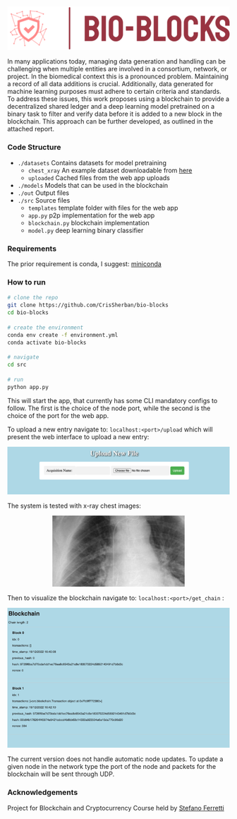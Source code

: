 <p align="center">
    <img src="out/logo.png" width="600" alt="logo">
</p>

In many applications today, managing data generation and handling can be challenging when multiple entities are involved
in a consortium, network, or project. In the biomedical context this is a pronounced problem. Maintaining a record of all data additions is crucial. Additionally, data
generated for machine learning purposes must adhere to certain criteria and standards. To address these issues, this
work proposes using a blockchain to provide a decentralized shared ledger and a deep learning model pretrained on a
binary task to filter and verify data before it is added to a new block in the blockchain. This approach can be further
developed, as outlined in the attached report.

### Code Structure

* ```./datasets``` Contains datasets for model pretraining
  * ```chest_xray``` An example dataset downloadable from [here](https://www.kaggle.com/datasets/bachrr/covid-chest-xray?resource=download)
  * ```uploaded``` Cached files from the web app uploads
* ```./models``` Models that can be used in the blockchain
* ```./out``` Output files
* ```./src``` Source files
  * ```templates``` template folder with files for the web app
  * ```app.py``` p2p implementation for the web app
  * ```blockchain.py``` blockchain implementation
  * ```model.py``` deep learning binary classifier

### Requirements
The prior requirement is conda, I suggest: [miniconda](https://docs.conda.io/en/main/miniconda.html)

### How to run
```zsh
# clone the repo
git clone https://github.com/CrisSherban/bio-blocks
cd bio-blocks

# create the environment
conda env create -f environment.yml
conda activate bio-blocks

# navigate
cd src

# run
python app.py
```

This will start the app, that currently has some CLI mandatory configs to follow.
The first is the choice of the node port, while the second is the choice of the port for the web app.

To upload a new entry navigate to: ```localhost:<port>/upload``` 
which will present the web interface to upload a new entry:
<p align="center">
    <img src="out/upload.png" width="600" alt="logo">
</p>

The system is tested with x-ray chest images:
<p align="center">
    <img src="out/xray.png" width="300" alt="logo">
</p>


Then to visualize the blockchain navigate to: ```localhost:<port>/get_chain``` :
<p align="center">
    <img src="out/blockchain.png" width="600" alt="logo">
</p>

The current version does not handle automatic node updates.
To update a given node in the network type the port of the node and packets for the blockchain will be sent through UDP.




### Acknowledgements

Project for Blockchain and Cryptocurrency Course held by [Stefano Ferretti](https://scholar.google.com/citations?user=ZFPFpDwAAAAJ)